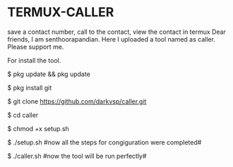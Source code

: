 # TERMUX-CALLER
save a contact number, call to the contact, view the contact in termux
Dear friends, I am senthoorapandian. 
Here I uploaded a tool named as caller.
Please support me.

For install the tool.

$ pkg update && pkg update

$ pkg install git

$ git clone https://github.com/darkvsp/caller.git

$ cd caller

$ chmod +x setup.sh

$ ./setup.sh  #now all the steps for congiguration were completed#

$ ./caller.sh #now the tool will be run perfectly#

